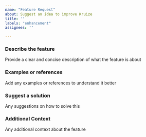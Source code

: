 ```yaml
---
name: "Feature Request"
about: Suggest an idea to improve Kruize
title: ''
labels: "enhancement"
assignees: ''

---
```


### Describe the feature 

Provide a clear and concise description of what the feature is about

### Examples or references

Add any examples or references to understand it better

### Suggest a solution

Any suggestions on how to solve this

### Additional Context

Any additional context about the feature
